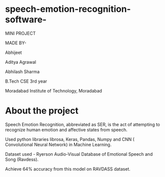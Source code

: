 # speech-emotion-recognition-software-

MINI PROJECT 

MADE BY-

Abhijeet

Aditya Agrawal

Abhilash Sharma

B.Tech CSE 3rd year

Moradabad Institute of Technology, Moradabad 


# About the project

Speech Emotion Recognition, abbreviated as SER, is the act of attempting to recognize human emotion and affective states from speech.

Used python libraries librosa, Keras, Pandas, Numpy and CNN ( Convolutional Neural Network) in Machine Learning.

Dataset used - Ryerson Audio-Visual Database of Emotional Speech and Song (Ravdess).

Achieve 64% accuracy from this model on RAVDASS dataset.
